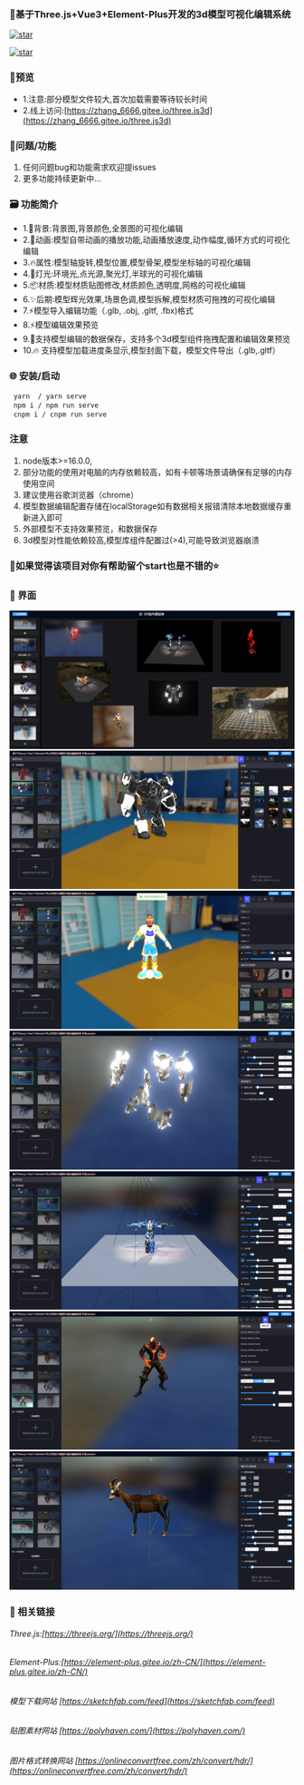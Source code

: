 

###  🌱基于Three.js+Vue3+Element-Plus开发的3d模型可视化编辑系统
[![star](https://img.shields.io/github/stars/hooray/vue-automation?style=social)](https://github.com/hooray/vue-automation/stargazers)

[![star](https://gitee.com/eoner/vue-automation/badge/star.svg?theme=dark)](https://gitee.com/eoner/vue-automation/stargazers)

### 🎨预览
- 1.注意:部分模型文件较大,首次加载需要等待较长时间
- 2.线上访问:[https://zhang_6666.gitee.io/three.js3d](https://zhang_6666.gitee.io/three.js3d)
###	🍻问题/功能
1. 任何问题bug和功能需求欢迎提issues
2. 更多功能持续更新中...

###	🗃️ 功能简介
- 1.📌背景:背景图,背景颜色,全景图的可视化编辑
- 2.🚀动画:模型自带动画的播放功能,动画播放速度,动作幅度,循环方式的可视化编辑
- 3.🔥属性:模型轴旋转,模型位置,模型骨架,模型坐标轴的可视化编辑
- 4.🎉灯光:环境光,点光源,聚光灯,半球光的可视化编辑
- 5.📦️材质:模型材质贴图修改,材质颜色,透明度,网格的可视化编辑
- 6.✨后期:模型辉光效果,场景色调,模型拆解,模型材质可拖拽的可视化编辑
- 7.⚡️模型导入编辑功能（.glb, .obj, .gltf, .fbx)格式
- 8.⚡️模型编辑效果预览
- 9.🍻支持模型编辑的数据保存，支持多个3d模型组件拖拽配置和编辑效果预览
- 10.🔥 支持模型加载进度条显示,模型封面下载，模型文件导出（.glb,.gltf）
### 🌐 安装/启动
```
 yarn  / yarn serve 
 npm i / npm run serve
 cnpm i / cnpm run serve

```
### 注意
1. node版本>=16.0.0, 
2. 部分功能的使用对电脑的内存依赖较高，如有卡顿等场景请确保有足够的内存使用空间
3. 建议使用谷歌浏览器（chrome）
4. 模型数据编辑配置存储在localStorage如有数据相关报错清除本地数据缓存重新进入即可
5. 外部模型不支持效果预览，和数据保存
6. 3d模型对性能依赖较高,模型库组件配置过(>4),可能导致浏览器崩溃

### 💚如果觉得该项目对你有帮助留个start也是不错的⭐
### 👷 界面
![输入图片说明](public/image/7.png)
![输入图片说明](public/image/1.png)
![输入图片说明](public/image/2.png)
![输入图片说明](public/image/3.png)
![输入图片说明](public/image/4.png)
![输入图片说明](public/image/5.png)
![输入图片说明](public/image/6.png)

### 🍻 相关链接

###### Three.js:[https://threejs.org/](https://threejs.org/)
###### Element-Plus:[https://element-plus.gitee.io/zh-CN/](https://element-plus.gitee.io/zh-CN/)
###### 模型下载网站 [https://sketchfab.com/feed](https://sketchfab.com/feed)
###### 贴图素材网站 [https://polyhaven.com/](https://polyhaven.com/)
###### 图片格式转换网站 [https://onlineconvertfree.com/zh/convert/hdr/](https://onlineconvertfree.com/zh/convert/hdr/)

